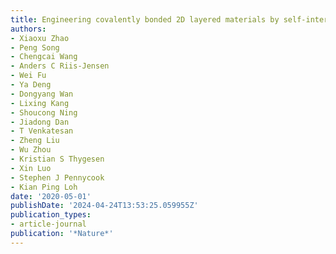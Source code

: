 ```yaml
---
title: Engineering covalently bonded 2D layered materials by self-intercalation
authors:
- Xiaoxu Zhao
- Peng Song
- Chengcai Wang
- Anders C Riis-Jensen
- Wei Fu
- Ya Deng
- Dongyang Wan
- Lixing Kang
- Shoucong Ning
- Jiadong Dan
- T Venkatesan
- Zheng Liu
- Wu Zhou
- Kristian S Thygesen
- Xin Luo
- Stephen J Pennycook
- Kian Ping Loh
date: '2020-05-01'
publishDate: '2024-04-24T13:53:25.059955Z'
publication_types:
- article-journal
publication: '*Nature*'
---
```

